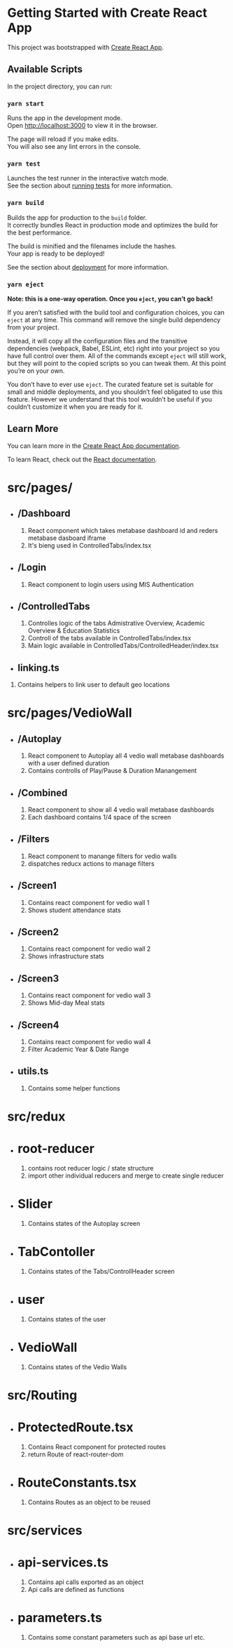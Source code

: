 # Getting Started with Create React App

This project was bootstrapped with [Create React App](https://github.com/facebook/create-react-app).

## Available Scripts

In the project directory, you can run:

### `yarn start`

Runs the app in the development mode.\
Open [http://localhost:3000](http://localhost:3000) to view it in the browser.

The page will reload if you make edits.\
You will also see any lint errors in the console.

### `yarn test`

Launches the test runner in the interactive watch mode.\
See the section about [running tests](https://facebook.github.io/create-react-app/docs/running-tests) for more information.

### `yarn build`

Builds the app for production to the `build` folder.\
It correctly bundles React in production mode and optimizes the build for the best performance.

The build is minified and the filenames include the hashes.\
Your app is ready to be deployed!

See the section about [deployment](https://facebook.github.io/create-react-app/docs/deployment) for more information.

### `yarn eject`

**Note: this is a one-way operation. Once you `eject`, you can’t go back!**

If you aren’t satisfied with the build tool and configuration choices, you can `eject` at any time. This command will remove the single build dependency from your project.

Instead, it will copy all the configuration files and the transitive dependencies (webpack, Babel, ESLint, etc) right into your project so you have full control over them. All of the commands except `eject` will still work, but they will point to the copied scripts so you can tweak them. At this point you’re on your own.

You don’t have to ever use `eject`. The curated feature set is suitable for small and middle deployments, and you shouldn’t feel obligated to use this feature. However we understand that this tool wouldn’t be useful if you couldn’t customize it when you are ready for it.

## Learn More

You can learn more in the [Create React App documentation](https://facebook.github.io/create-react-app/docs/getting-started).

To learn React, check out the [React documentation](https://reactjs.org/).

# src/pages/

- ## /Dashboard

  1.  React component which takes metabase dashboard id and reders metabase dasboard iframe
  2.  It's bieng used in ControlledTabs/index.tsx

- ## /Login

  1.  React component to login users using MIS Authentication

- ## /ControlledTabs

  1.  Controlles logic of the tabs Admistrative Overview, Academic Overview & Education Statistics
  2.  Controll of the tabs available in ControlledTabs/index.tsx
  3.  Main logic available in ControlledTabs/ControlledHeader/index.tsx

- ## linking.ts

1.  Contains helpers to link user to default geo locations

# src/pages/VedioWall

- ## /Autoplay

  1.  React component to Autoplay all 4 vedio wall metabase dashboards with a user defined duration
  2.  Contains controlls of Play/Pause & Duration Manangement

- ## /Combined

  1.  React component to show all 4 vedio wall metabase dashboards
  2.  Each dashboard contains 1/4 space of the screen

- ## /Filters

  1.  React component to manange filters for vedio walls
  2.  dispatches reducx actions to manage filters

- ## /Screen1

  1.  Contains react component for vedio wall 1
  2.  Shows student attendance stats

- ## /Screen2

  1.  Contains react component for vedio wall 2
  2.  Shows infrastructure stats

- ## /Screen3

  1.  Contains react component for vedio wall 3
  2.  Shows Mid-day Meal stats

- ## /Screen4

  1.  Contains react component for vedio wall 4
  2.  Filter Academic Year & Date Range

- ## utils.ts

  1.  Contains some helper functions

# src/redux

- # root-reducer

  1. contains root reducer logic / state structure
  2. import other individual reducers and merge to create single reducer

- # Slider

  1. Contains states of the Autoplay screen

- # TabContoller

  1. Contains states of the Tabs/ControllHeader screen

- # user

  1. Contains states of the user

- # VedioWall

  1. Contains states of the Vedio Walls

# src/Routing

- # ProtectedRoute.tsx

  1. Contains React component for protected routes
  2. return Route of react-router-dom

- # RouteConstants.tsx

  1. Contains Routes as an object to be reused

# src/services

- # api-services.ts

  1. Contains api calls exported as an object
  2. Api calls are defined as functions

- # parameters.ts
  1. Contains some constant parameters such as api base url etc.
